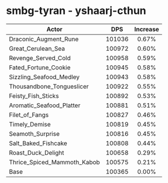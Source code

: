 # smbg-tyran - yshaarj-cthun
| Actor | DPS | Increase |
|---|:---:|:---:|
|Draconic_Augment_Rune|101036|0.67%|
|Great_Cerulean_Sea|100972|0.60%|
|Revenge_Served_Cold|100958|0.59%|
|Fated_Fortune_Cookie|100945|0.58%|
|Sizzling_Seafood_Medley|100943|0.58%|
|Thousandbone_Tongueslicer|100922|0.55%|
|Feisty_Fish_Sticks|100892|0.53%|
|Aromatic_Seafood_Platter|100881|0.51%|
|Filet_of_Fangs|100827|0.46%|
|Timely_Demise|100819|0.45%|
|Seamoth_Surprise|100816|0.45%|
|Salt_Baked_Fishcake|100808|0.44%|
|Roast_Duck_Delight|100658|0.29%|
|Thrice_Spiced_Mammoth_Kabob|100575|0.21%|
|Base|100365|0.00%|
